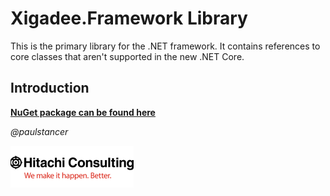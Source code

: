 # Xigadee.Framework Library

This is the primary library for the .NET framework. It contains references to core classes that aren't supported in the new .NET Core.

## Introduction

**[NuGet package can be found here](https://www.nuget.org/packages/Xigadee.Framework)**


_@paulstancer_

![Hitachi](../../docs/hitachi.png)
